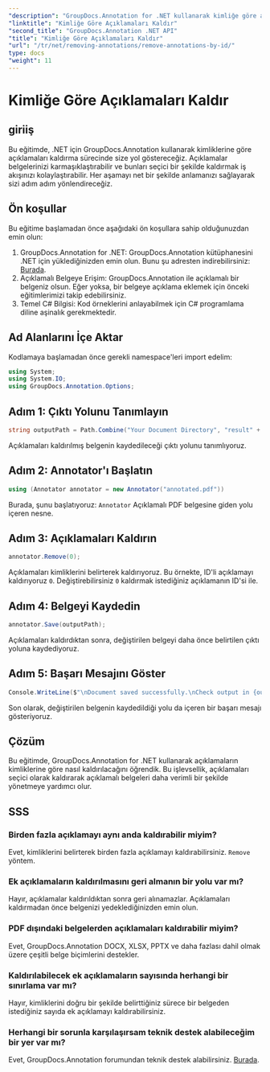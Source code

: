 ```yaml
---
"description": "GroupDocs.Annotation for .NET kullanarak kimliğe göre açıklamaları nasıl kaldıracağınızı öğrenin. Belge iş akışınızı verimli bir şekilde kolaylaştırın."
"linktitle": "Kimliğe Göre Açıklamaları Kaldır"
"second_title": "GroupDocs.Annotation .NET API"
"title": "Kimliğe Göre Açıklamaları Kaldır"
"url": "/tr/net/removing-annotations/remove-annotations-by-id/"
type: docs
"weight": 11
---
```


# Kimliğe Göre Açıklamaları Kaldır

## giriiş
Bu eğitimde, .NET için GroupDocs.Annotation kullanarak kimliklerine göre açıklamaları kaldırma sürecinde size yol göstereceğiz. Açıklamalar belgelerinizi karmaşıklaştırabilir ve bunları seçici bir şekilde kaldırmak iş akışınızı kolaylaştırabilir. Her aşamayı net bir şekilde anlamanızı sağlayarak sizi adım adım yönlendireceğiz.
## Ön koşullar
Bu eğitime başlamadan önce aşağıdaki ön koşullara sahip olduğunuzdan emin olun:
1. GroupDocs.Annotation for .NET: GroupDocs.Annotation kütüphanesini .NET için yüklediğinizden emin olun. Bunu şu adresten indirebilirsiniz: [Burada](https://releases.groupdocs.com/annotation/net/).
2. Açıklamalı Belgeye Erişim: GroupDocs.Annotation ile açıklamalı bir belgeniz olsun. Eğer yoksa, bir belgeye açıklama eklemek için önceki eğitimlerimizi takip edebilirsiniz.
3. Temel C# Bilgisi: Kod örneklerini anlayabilmek için C# programlama diline aşinalık gerekmektedir.

## Ad Alanlarını İçe Aktar
Kodlamaya başlamadan önce gerekli namespace'leri import edelim:
```csharp
using System;
using System.IO;
using GroupDocs.Annotation.Options;
```

## Adım 1: Çıktı Yolunu Tanımlayın
```csharp
string outputPath = Path.Combine("Your Document Directory", "result" + Path.GetExtension("input.pdf"));
```
Açıklamaları kaldırılmış belgenin kaydedileceği çıktı yolunu tanımlıyoruz.
## Adım 2: Annotator'ı Başlatın
```csharp
using (Annotator annotator = new Annotator("annotated.pdf"))
```
Burada, şunu başlatıyoruz: `Annotator` Açıklamalı PDF belgesine giden yolu içeren nesne.
## Adım 3: Açıklamaları Kaldırın
```csharp
annotator.Remove(0);
```
Açıklamaları kimliklerini belirterek kaldırıyoruz. Bu örnekte, ID'li açıklamayı kaldırıyoruz `0`. Değiştirebilirsiniz `0` kaldırmak istediğiniz açıklamanın ID'si ile.
## Adım 4: Belgeyi Kaydedin
```csharp
annotator.Save(outputPath);
```
Açıklamaları kaldırdıktan sonra, değiştirilen belgeyi daha önce belirtilen çıktı yoluna kaydediyoruz.
## Adım 5: Başarı Mesajını Göster
```csharp
Console.WriteLine($"\nDocument saved successfully.\nCheck output in {outputPath}.");
```
Son olarak, değiştirilen belgenin kaydedildiği yolu da içeren bir başarı mesajı gösteriyoruz.

## Çözüm
Bu eğitimde, GroupDocs.Annotation for .NET kullanarak açıklamaların kimliklerine göre nasıl kaldırılacağını öğrendik. Bu işlevsellik, açıklamaları seçici olarak kaldırarak açıklamalı belgeleri daha verimli bir şekilde yönetmeye yardımcı olur.
## SSS
### Birden fazla açıklamayı aynı anda kaldırabilir miyim?
Evet, kimliklerini belirterek birden fazla açıklamayı kaldırabilirsiniz. `Remove` yöntem.
### Ek açıklamaların kaldırılmasını geri almanın bir yolu var mı?
Hayır, açıklamalar kaldırıldıktan sonra geri alınamazlar. Açıklamaları kaldırmadan önce belgenizi yedeklediğinizden emin olun.
### PDF dışındaki belgelerden açıklamaları kaldırabilir miyim?
Evet, GroupDocs.Annotation DOCX, XLSX, PPTX ve daha fazlası dahil olmak üzere çeşitli belge biçimlerini destekler.
### Kaldırılabilecek ek açıklamaların sayısında herhangi bir sınırlama var mı?
Hayır, kimliklerini doğru bir şekilde belirttiğiniz sürece bir belgeden istediğiniz sayıda ek açıklamayı kaldırabilirsiniz.
### Herhangi bir sorunla karşılaşırsam teknik destek alabileceğim bir yer var mı?
Evet, GroupDocs.Annotation forumundan teknik destek alabilirsiniz. [Burada](https://forum.groupdocs.com/c/annotation/10).